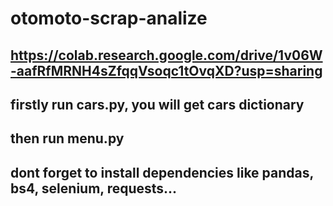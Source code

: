 # otomoto-scrap-analize
## https://colab.research.google.com/drive/1v06W-aafRfMRNH4sZfqqVsoqc1tOvqXD?usp=sharing


## firstly run cars.py, you will get cars dictionary
## then run menu.py
## dont forget to install dependencies like pandas, bs4, selenium, requests...
